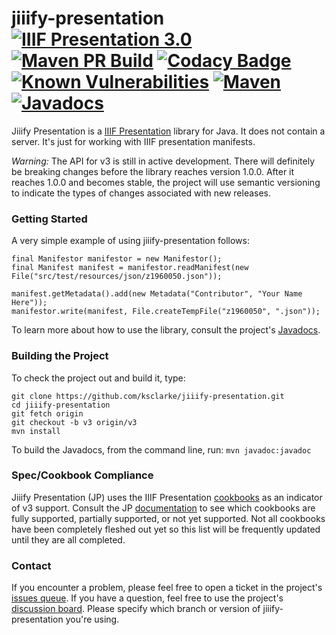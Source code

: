 # jiiify-presentation <br/>[![IIIF Presentation 3.0](https://img.shields.io/badge/IIIF%20Presentation-3.0-brightgreen)](https://iiif.io/api/presentation/3.0/) [![Maven PR Build](https://github.com/ksclarke/jiiify-presentation/actions/workflows/build.yml/badge.svg)](https://github.com/ksclarke/jiiify-presentation/actions/workflows/build.yml) [![Codacy Badge](https://api.codacy.com/project/badge/Coverage/a1fb61b809944441bf65e02132383b6d?branch=v3)](https://www.codacy.com/app/ksclarke/jiiify-presentation?utm_source=github.com&utm_medium=referral&utm_content=ksclarke/jiiify-presentation&utm_campaign=Badge_Coverage) [![Known Vulnerabilities](https://snyk.io/test/github/ksclarke/jiiify-presentation/v3/badge.svg)](https://snyk.io/test/github/ksclarke/jiiify-presentation/v3) [![Maven](https://img.shields.io/maven-central/v/info.freelibrary/jiiify-presentation-v3?colorB=brightgreen)](https://search.maven.org/artifact/info.freelibrary/jiiify-presentation-v3) [![Javadocs](http://javadoc.io/badge2/info.freelibrary/jiiify-presentation-v3/latest/javadoc.svg)](https://javadoc.io/doc/info.freelibrary/jiiify-presentation-v3/latest/index.html)

Jiiify Presentation is a [IIIF Presentation](http://iiif.io/api/presentation) library for Java. It does not contain a server. It's just for working with IIIF presentation manifests.

*Warning:* The API for v3 is still in active development. There will definitely be breaking changes before the library reaches version 1.0.0. After it reaches 1.0.0 and becomes stable, the project will use semantic versioning to indicate the types of changes associated with new releases.

### Getting Started

A very simple example of using jiiify-presentation follows:

    final Manifestor manifestor = new Manifestor();
    final Manifest manifest = manifestor.readManifest(new File("src/test/resources/json/z1960050.json"));

    manifest.getMetadata().add(new Metadata("Contributor", "Your Name Here"));
    manifestor.write(manifest, File.createTempFile("z1960050", ".json"));

To learn more about how to use the library, consult the project's [Javadocs](https://javadoc.io/doc/info.freelibrary/jiiify-presentation-v3/latest/index.html).

### Building the Project

To check the project out and build it, type:

    git clone https://github.com/ksclarke/jiiify-presentation.git
    cd jiiify-presentation
    git fetch origin
    git checkout -b v3 origin/v3
    mvn install

To build the Javadocs, from the command line, run: `mvn javadoc:javadoc`

### Spec/Cookbook Compliance

Jiiify Presentation (JP) uses the IIIF Presentation [cookbooks](https://iiif.io/api/cookbook/index.html) as an indicator of v3 support. Consult the JP [documentation](docs/cookbook-status.md) to see which cookbooks are fully supported, partially supported, or not yet supported. Not all cookbooks have been completely fleshed out yet so this list will be frequently updated until they are all completed.

### Contact

If you encounter a problem, please feel free to open a ticket in the project's [issues queue](https://github.com/ksclarke/jiiify-presentation/issues "GitHub Issues Queue"). If you have a question, feel free to use the project's [discussion board](https://github.com/ksclarke/jiiify-presentation/discussions). Please specify which branch or version of jiiify-presentation you're using.
